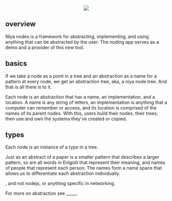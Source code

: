 <p align=center>
</br>
<img src="https://github.com/johans-work/niyanodes/assets/108384802/8db06b17-19a3-4a30-b5ac-0ebb34114648">
</br>
</p>

## overview

Niya nodes is a framework for abstracting, implementing, and using anything that can be abstracted by the user. The noding app serves as a demo and a provider of this new tool.

## basics

If we take a node as a point in a tree and an abstraction as a name for a pattern at every node, we get an abstraction tree, aka, a niya node tree. And that is all there is to it. 

Each node is an abstraction that has a name, an implementation, and a location. A name is any string of letters, an implementation is anything that a computer can remember or access, and its location is comprised of the names of its parent nodes. With this, users build their nodes, their trees, then use and own the systems they've created or copied. 

  
## types

Each node is an instance of a type in a tree. 





Just as an abstract of a paper is a smaller pattern that describes a larger pattern, so are all words in Enlgish that represent their meaning, and names of people that represent each person. The names form a name space that allows us to differentiate each abstraction individually.


, and not nodejs, or anything specific in networking.

For more on abstraction see _____.





